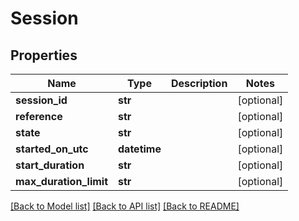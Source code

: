 # Session

## Properties
Name | Type | Description | Notes
------------ | ------------- | ------------- | -------------
**session_id** | **str** |  | [optional] 
**reference** | **str** |  | [optional] 
**state** | **str** |  | [optional] 
**started_on_utc** | **datetime** |  | [optional] 
**start_duration** | **str** |  | [optional] 
**max_duration_limit** | **str** |  | [optional] 

[[Back to Model list]](../README.md#documentation-for-models) [[Back to API list]](../README.md#documentation-for-api-endpoints) [[Back to README]](../README.md)


